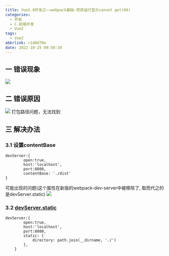 ```yaml
---
title: Vue2.0开发之——webpack基础-项目运行显示cannot get(04)
categories:
  - 开发
  - C-前端开发
  - Vue2
tags:
  - Vue2
abbrlink: c1d8d70e
date: 2022-10-25 09:50:34
---
```

## 一 错误现象
![][1]
<!--more-->

## 二 错误原因
![][2]
打包路径问题，无法找到

## 三 解决办法

### 3.1 设置contentBase

```
devServer:{
        open:true,
        host:'localhost',
        port:8080,
        contentBase: './dist'
}
```

可能出现的问题(这个属性在新版的webpack-dev-server中被移除了, 取而代之的是devServer.static)
![][3]

### 3.2 [devServer.static][00]

```
devServer:{
        open:true,
        host:'localhost',
        port:8080,
        static: {
            directory: path.join(__dirname, './')
        },
    }
```




[00]: https://webpack.docschina.org/configuration/dev-server/#devserverstatic00
[1]:https://raw.githubusercontent.com/PGzxc/CDN/master/blog-vue/vue02-04-canot-get-preview.png
[2]:https://raw.githubusercontent.com/PGzxc/CDN/master/blog-vue/vue02-04-canot-get-reason.png
[3]:https://raw.githubusercontent.com/PGzxc/CDN/master/blog-vue/vue02-04-canot-get-reason-solve-1.png

